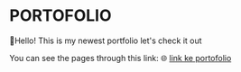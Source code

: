 # PORTOFOLIO
📌Hello! This is my newest portfolio let's check it out

You can see the pages through this link:
🌐 [link ke portofolio](https://justniar.github.io/portofolio/)


